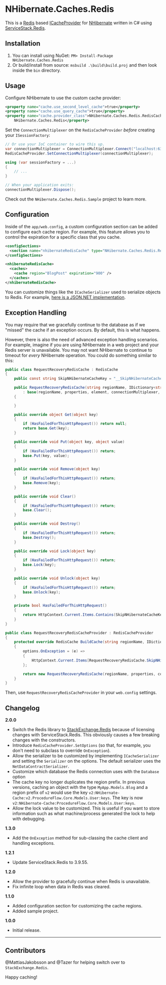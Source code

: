 NHibernate.Caches.Redis
=======================

This is a [Redis](http://redis.io/) based [ICacheProvider](http://www.nhforge.org/doc/nh/en/#configuration-optional-cacheprovider) 
for [NHibernate](http://nhforge.org/) written in C# using [ServiceStack.Redis](https://github.com/ServiceStack/ServiceStack.Redis).

Installation
------------

1. You can install using NuGet: `PM> Install-Package NHibernate.Caches.Redis`
2. Or build/install from source: `msbuild .\build\build.proj` and then look
   inside the `bin` directory.

Usage
-----

Configure NHibernate to use the custom cache provider:

```xml
<property name="cache.use_second_level_cache">true</property>
<property name="cache.use_query_cache">true</property>
<property name="cache.provider_class">NHibernate.Caches.Redis.RedisCacheProvider, 
    NHibernate.Caches.Redis</property>
```

Set the `ConnectionMultiplexer` on the `RedisCacheProvider`
*before* creating your `ISessionFactory`:

```csharp
// Or use your IoC container to wire this up.
var connectionMultiplexer = ConnectionMultiplexer.Connect("localhost:6379");
RedisCacheProvider.SetConnectionMultiplexer(connectionMultiplexer);

using (var sessionFactory = ...)
{
    // ...
}

// When your application exits:
connectionMultiplexer.Dispose();
```

Check out the `NHibernate.Caches.Redis.Sample` project to learn more.

Configuration
-------------

Inside of the `app/web.config`, a custom configuration section can be added to
configure each cache region. For example, this feature allows you to control the
expiration for a specific class that you cache.

```xml
<configSections>
  <section name="nhibernateRedisCache" type="NHibernate.Caches.Redis.RedisCacheProviderSection, NHibernate.Caches.Redis" />
</configSections>

<nhibernateRedisCache>
  <caches>
    <cache region="BlogPost" expiration="900" />
  </caches>
</nhibernateRedisCache>
```

You can customize things like the `ICacheSerializer` used to serialize objects
to Redis. For example, [here is a JSON.NET implementation](https://gist.github.com/TheCloudlessSky/f60d47ad2ca4dea72583).

Exception Handling
------------------

You may require that we gracefully continue to the database as if we "missed"
the cache if an exception occurs. By default, this is what happens.  

However, there is also the need of advanced exception handling scenarios. For 
example, imagine if you are using NHibernate in a web project and your Redis
server is unavailable. You may not want NHibernate to continue to timeout for
*every* NHibernate operation. You could do something similar to this:

```csharp
public class RequestRecoveryRedisCache : RedisCache
{
    public const string SkipNHibernateCacheKey = "__SkipNHibernateCache__";

    public RequestRecoveryRedisCache(string regionName, IDictionary<string, string> properties, RedisCacheElement element, ConnectionMultiplexer connectionMultiplexer, RedisCacheProviderOptions options)
        : base(regionName, properties, element, connectionMultiplexer, options)
    {

    }

    public override object Get(object key)
    {
        if (HasFailedForThisHttpRequest()) return null;
        return base.Get(key);
    }

    public override void Put(object key, object value)
    {
        if (HasFailedForThisHttpRequest()) return;
        base.Put(key, value);
    }

    public override void Remove(object key)
    {
        if (HasFailedForThisHttpRequest()) return;
        base.Remove(key);
    }

    public override void Clear()
    {
        if (HasFailedForThisHttpRequest()) return;
        base.Clear();
    }

    public override void Destroy()
    {
        if (HasFailedForThisHttpRequest()) return;
        base.Destroy();
    }

    public override void Lock(object key)
    {
        if (HasFailedForThisHttpRequest()) return;
        base.Lock(key);
    }

    public override void Unlock(object key)
    {
        if (HasFailedForThisHttpRequest()) return;
        base.Unlock(key);
    }

    private bool HasFailedForThisHttpRequest()
    {
        return HttpContext.Current.Items.Contains(SkipNHibernateCacheKey);
    }
}

public class RequestRecoveryRedisCacheProvider : RedisCacheProvider
{
    protected override RedisCache BuildCache(string regionName, IDictionary<string, string> properties, RedisCacheElement configElement, ConnectionMultiplexer connectionMultiplexer, RedisCacheProviderOptions options)
    {
        options.OnException = (e) =>
        {
            HttpContext.Current.Items[RequestRecoveryRedisCache.SkipNHibernateCacheKey] = true;
        };

        return new RequestRecoveryRedisCache(regionName, properties, configElement, connectionMultiplexer, options);
    }
}
```
Then, use `RequestRecoveryRedisCacheProvider` in your `web.config` settings.

Changelog
---------

**2.0.0**
- Switch the Redis library to [StackExchange.Redis](https://github.com/StackExchange/StackExchange.Redis) because of licensing changes with
ServiceStack.Redis. This obviously causes a few breaking changes with the
constructors.
- Introduce `RedisCacheProvider.SetOptions` (so that, for example, you don't 
need to subclass to override `OnException`).
- Allow the serializer to be customized by implementing `ICacheSerializer`
and setting the `Serializer` on the options. The default serializer uses the
`NetDataContractSerializer`.
- Customize which database the Redis connection uses with the `Database`
option
- The cache key no longer duplicates the region prefix. In previous
versions, caching an object with the type `MyApp.Models.Blog` and a region
prefix of `v2` would use the key `v2:NHibernate-Cache:v2.ProcedureFlow.Core.Models.User:keys`.
The key is now `v2:NHibernate-Cache:ProcedureFlow.Core.Models.User:keys`.
- Allow the lock value to be customized. This is useful if you want to store
  information such as what machine/process generated the lock to help with
  debugging.


**1.3.0**
- Add the `OnException` method for sub-classing the cache client and handling 
  exceptions.

**1.2.1**
- Update ServiceStack.Redis to 3.9.55.

**1.2.0**
- Allow the provider to gracefully continue when Redis is unavailable.
- Fix infinite loop when data in Redis was cleared.

**1.1.0**
- Added configuration section for customizing the cache regions.
- Added sample project.

**1.0.0**
- Initial release.

---

Contributors
------------

@MattiasJakobsson and @Tazer for helping switch over to `StackExchange.Redis`.

Happy caching!
